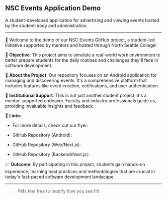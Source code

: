 ## NSC Events Application Demo


A student-developed application for advertising and viewing events hosted by the student-body and administration.

---

👋 Welcome to the demo of our NSC-Events GitHub project, a student-led initiative supported by mentors and hosted through North Seattle College!

🎯 **Objective**: This project aims to simulate a real-world work environment to better prepare students for the daily routines and challenges they'll face in software development.

📱 **About the Project**: Our repository focuses on an Android application for managing and discovering events. It's a comprehensive platform that includes features like event creation, notifications, and user authentication.

🏫 **Institutional Support**: This is not just another student project; it's a mentor-supported endeavor. Faculty and industry professionals guide us, providing invaluable insights and feedback.

🔗 **Links**:
- For more details, check out our flyer: <insert link here>

- GitHub Repository (Android): <insert link here>
- GitHub Repository (Web/Next.js): <insert link here>
- GitHub Repository (Backend/Nest.js): <insert link here>

📈 **Outcome**: By participating in this project, students gain hands-on experience, learning best practices and methodologies that are crucial in today's fast-paced software development landscape.

---

> PMs feel free to modify how you see fit!
